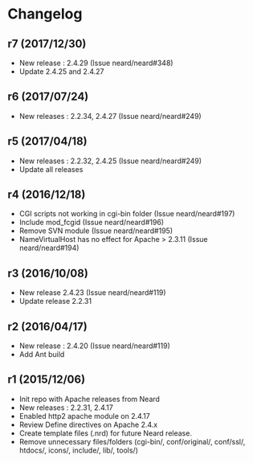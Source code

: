 # Changelog

## r7 (2017/12/30)

* New release : 2.4.29 (Issue neard/neard#348)
* Update 2.4.25 and 2.4.27

## r6 (2017/07/24)

* New releases : 2.2.34, 2.4.27 (Issue neard/neard#249)

## r5 (2017/04/18)

* New releases : 2.2.32, 2.4.25 (Issue neard/neard#249)
* Update all releases

## r4 (2016/12/18)

* CGI scripts not working in cgi-bin folder (Issue neard/neard#197)
* Include mod_fcgid (Issue neard/neard#196)
* Remove SVN module (Issue neard/neard#195)
* NameVirtualHost has no effect for Apache > 2.3.11 (Issue neard/neard#194)

## r3 (2016/10/08)

* New release 2.4.23 (Issue neard/neard#119)
* Update release 2.2.31

## r2 (2016/04/17)

* New release : 2.4.20 (Issue neard/neard#119)
* Add Ant build

## r1 (2015/12/06)

* Init repo with Apache releases from Neard
* New releases : 2.2.31, 2.4.17
* Enabled http2 apache module on 2.4.17
* Review Define directives on Apache 2.4.x
* Create template files (.nrd) for future Neard release.
* Remove unnecessary files/folders (cgi-bin/, conf/original/, conf/ssl/, htdocs/, icons/, include/, lib/, tools/)
